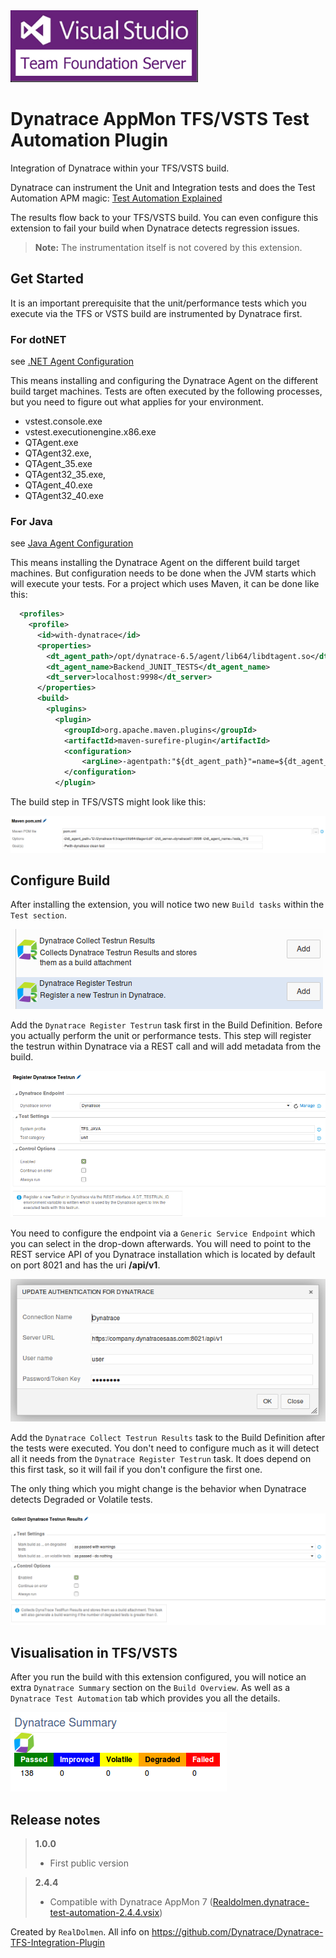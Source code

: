 <img src="./images/logo-tfs.png" width="300">

# Dynatrace AppMon TFS/VSTS Test Automation Plugin

Integration of Dynatrace within your TFS/VSTS build. 

Dynatrace can instrument the Unit and Integration tests and does the Test Automation APM magic: [Test Automation Explained] 

The results flow back to your TFS/VSTS build. You can even configure this extension to fail your build when Dynatrace detects regression issues.

> **Note:** The instrumentation itself is not covered by this extension.

## Get Started ##

It is an important prerequisite that the unit/performance tests which you execute via the TFS or VSTS build are instrumented by Dynatrace first.

### For dotNET

see [.NET Agent Configuration]

This means installing and configuring the Dynatrace Agent on the different build target machines. Tests are often executed by the following processes, but you need to figure out what applies for your environment.

- vstest.console.exe
- vstest.executionengine.x86.exe
- QTAgent.exe
- QTAgent32.exe, 
- QTAgent_35.exe
- QTAgent32_35.exe, 
- QTAgent_40.exe
- QTAgent32_40.exe

### For Java

see [Java Agent Configuration]

This means installing the Dynatrace Agent on the different build target machines. But configuration needs to be done when the JVM starts which will execute your tests. For a project which uses Maven, it can be done like this:

```xml
  <profiles>
    <profile>
      <id>with-dynatrace</id>
      <properties>
        <dt_agent_path>/opt/dynatrace-6.5/agent/lib64/libdtagent.so</dt_agent_path>
        <dt_agent_name>Backend_JUNIT_TESTS</dt_agent_name>
        <dt_server>localhost:9998</dt_server>
      </properties>
      <build>
        <plugins>
          <plugin>
            <groupId>org.apache.maven.plugins</groupId>
            <artifactId>maven-surefire-plugin</artifactId>
            <configuration>
                <argLine>-agentpath:"${dt_agent_path}"=name=${dt_agent_name},server=${dt_server}</argLine>
            </configuration>
          </plugin>
```

The build step in TFS/VSTS might look like this:

![Maven Build Task Configuration](screenshots/maven-build-task-configuration.png)

## Configure Build ##

After installing the extension, you will notice two new `Build tasks` within the `Test section`.

![Add Tasks Dialog](screenshots/dynatrace-addtasks.png)

Add the `Dynatrace Register Testrun` task first in the Build Definition. Before you actually perform the unit or performance tests. This step will register the testrun within Dynatrace via a REST call and will add metadata from the build.

![Register Dynatrace Testrun Task](screenshots/register-dynatrace-testrun.png)

You need to configure the endpoint via a `Generic Service Endpoint` which you can select in the drop-down afterwards. You will need to point to the REST service API of you Dynatrace installation which is located by default on port 8021 and has the uri **/api/v1**.

![Dynatrace Service Endpoint](screenshots/dynatrace-service-endpoint.png)

Add the `Dynatrace Collect Testrun Results` task to the Build Definition after the tests were executed. You don't need to configure much as it will detect all it needs from the `Dynatrace Register Testrun` task. It does depend on this first task, so it will fail if you don't configure the first one.

The only thing which you might change is the behavior when Dynatrace detects Degraded or Volatile tests.

![Collect Dynatrace Testrun Results Task](screenshots/collect-dynatrace-testrun-results.png)

## Visualisation in TFS/VSTS  ##

After you run the build with this extension configured, you will notice an extra `Dynatrace Summary` section on the `Build Overview`. As well as a `Dynatrace Test Automation` tab which provides you all the details.

![Dynatrace Summary](screenshots/dynatrace-summary.png)

## Release notes ##

> **1.0.0**
> - First public version

> **2.4.4**
> - Compatible with Dynatrace AppMon 7 ([Realdolmen.dynatrace-test-automation-2.4.4.vsix])

Created by `RealDolmen`. All info on https://github.com/Dynatrace/Dynatrace-TFS-Integration-Plugin

[Test Automation Explained]: https://community.dynatrace.com/community/display/DOCDT65/Test+Automation+Explained
[.NET Agent Configuration]: https://community.dynatrace.com/community/display/DOCDT65/.NET+Agent+Configuration
[Java Agent Configuration]: https://community.dynatrace.com/community/display/DOCDT65/Java+Agent+Configuration
[Realdolmen.dynatrace-test-automation-2.4.4.vsix]: https://github.com/Dynatrace/Dynatrace-AppMon-TFS-Integration-Plugin/releases/download/v2.4.3/Realdolmen.dynatrace-test-automation-2.4.4.vsix








